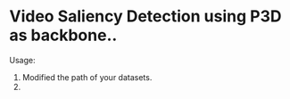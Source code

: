 # Video Saliency Detection using P3D as backbone..

Usage:
1. Modified the path of your datasets.
2. 